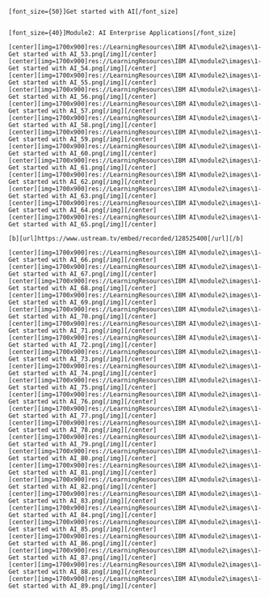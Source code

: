     [font_size={50}]Get started with AI[/font_size]


    [font_size={40}]Module2: AI Enterprise Applications[/font_size]
    
    [center][img=1700x900]res://LearningResources\IBM AI\module2\images\1-Get started with AI_53.png[/img][/center]
    [center][img=1700x900]res://LearningResources\IBM AI\module2\images\1-Get started with AI_54.png[/img][/center]
    [center][img=1700x900]res://LearningResources\IBM AI\module2\images\1-Get started with AI_55.png[/img][/center]
    [center][img=1700x900]res://LearningResources\IBM AI\module2\images\1-Get started with AI_56.png[/img][/center]
    [center][img=1700x900]res://LearningResources\IBM AI\module2\images\1-Get started with AI_57.png[/img][/center]
    [center][img=1700x900]res://LearningResources\IBM AI\module2\images\1-Get started with AI_58.png[/img][/center]
    [center][img=1700x900]res://LearningResources\IBM AI\module2\images\1-Get started with AI_59.png[/img][/center]
    [center][img=1700x900]res://LearningResources\IBM AI\module2\images\1-Get started with AI_60.png[/img][/center]
    [center][img=1700x900]res://LearningResources\IBM AI\module2\images\1-Get started with AI_61.png[/img][/center]
    [center][img=1700x900]res://LearningResources\IBM AI\module2\images\1-Get started with AI_62.png[/img][/center]
    [center][img=1700x900]res://LearningResources\IBM AI\module2\images\1-Get started with AI_63.png[/img][/center]
    [center][img=1700x900]res://LearningResources\IBM AI\module2\images\1-Get started with AI_64.png[/img][/center]
    [center][img=1700x900]res://LearningResources\IBM AI\module2\images\1-Get started with AI_65.png[/img][/center]
    
    [b][url]https://www.ustream.tv/embed/recorded/128525400[/url][/b]
    
    [center][img=1700x900]res://LearningResources\IBM AI\module2\images\1-Get started with AI_66.png[/img][/center]
    [center][img=1700x900]res://LearningResources\IBM AI\module2\images\1-Get started with AI_67.png[/img][/center]
    [center][img=1700x900]res://LearningResources\IBM AI\module2\images\1-Get started with AI_68.png[/img][/center]
    [center][img=1700x900]res://LearningResources\IBM AI\module2\images\1-Get started with AI_69.png[/img][/center]
    [center][img=1700x900]res://LearningResources\IBM AI\module2\images\1-Get started with AI_70.png[/img][/center]
    [center][img=1700x900]res://LearningResources\IBM AI\module2\images\1-Get started with AI_71.png[/img][/center]
    [center][img=1700x900]res://LearningResources\IBM AI\module2\images\1-Get started with AI_72.png[/img][/center]
    [center][img=1700x900]res://LearningResources\IBM AI\module2\images\1-Get started with AI_73.png[/img][/center]
    [center][img=1700x900]res://LearningResources\IBM AI\module2\images\1-Get started with AI_74.png[/img][/center]
    [center][img=1700x900]res://LearningResources\IBM AI\module2\images\1-Get started with AI_75.png[/img][/center]
    [center][img=1700x900]res://LearningResources\IBM AI\module2\images\1-Get started with AI_76.png[/img][/center]
    [center][img=1700x900]res://LearningResources\IBM AI\module2\images\1-Get started with AI_77.png[/img][/center]
    [center][img=1700x900]res://LearningResources\IBM AI\module2\images\1-Get started with AI_78.png[/img][/center]
    [center][img=1700x900]res://LearningResources\IBM AI\module2\images\1-Get started with AI_79.png[/img][/center]
    [center][img=1700x900]res://LearningResources\IBM AI\module2\images\1-Get started with AI_80.png[/img][/center]
    [center][img=1700x900]res://LearningResources\IBM AI\module2\images\1-Get started with AI_81.png[/img][/center]
    [center][img=1700x900]res://LearningResources\IBM AI\module2\images\1-Get started with AI_82.png[/img][/center]
    [center][img=1700x900]res://LearningResources\IBM AI\module2\images\1-Get started with AI_83.png[/img][/center]
    [center][img=1700x900]res://LearningResources\IBM AI\module2\images\1-Get started with AI_84.png[/img][/center]
    [center][img=1700x900]res://LearningResources\IBM AI\module2\images\1-Get started with AI_85.png[/img][/center]
    [center][img=1700x900]res://LearningResources\IBM AI\module2\images\1-Get started with AI_86.png[/img][/center]
    [center][img=1700x900]res://LearningResources\IBM AI\module2\images\1-Get started with AI_87.png[/img][/center]
    [center][img=1700x900]res://LearningResources\IBM AI\module2\images\1-Get started with AI_88.png[/img][/center]
    [center][img=1700x900]res://LearningResources\IBM AI\module2\images\1-Get started with AI_89.png[/img][/center]

